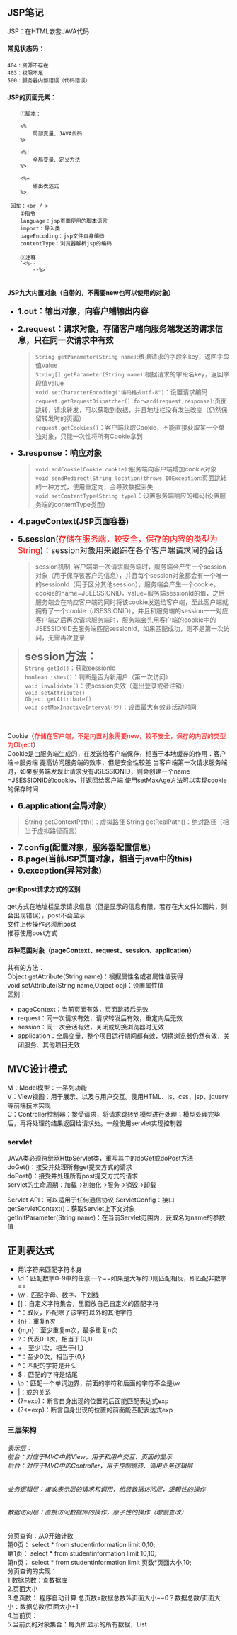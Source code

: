 ## JSP笔记
JSP：在HTML嵌套JAVA代码  
#### 常见状态码：  
    404：资源不存在  
    403：权限不足  
    500：服务器内部错误（代码错误）
#### JSP的页面元素：  

```    
    ①脚本：  
    
    <%
        局部变量、JAVA代码
    %>
    
    <%!
        全局变量、定义方法
    %>
    
    <%=
        输出表达式
    %>

 回车：<br / >  
    ②指令  
    language：jsp页面使用的脚本语言  
    import：导入类  
    pageEncoding：jsp文件自身编码  
    contentType：浏览器解析jsp的编码 
    
    ③注释  
    `<%--  
        --%>`  
 
```  

#### JSP九大内置对象（自带的，不需要new也可以使用的对象）

* <font size = 4>**1.out：输出对象，向客户端输出内容**</font>  
* <font size = 4>**2.request：请求对象，存储客户端向服务端发送的请求信息，只在同一次请求中有效**</font>
  > `String getParameter(String name)`:根据请求的字段名key，返回字段值value  
    `String[] getParameter(String name)`:根据请求的字段名key，返回字段值value  
    `void setCharacterEncoding("编码格式utf-8")`：设置请求编码  
    `request.getRequestDispatcher().forward(request,response)`:页面跳转，请求转发，可以获取到数据，并且地址栏没有发生改变（仍然保留转发时的页面）  
    `request.getCookies()`：客户端获取Cookie，不能直接获取某一个单独对象，只能一次性将所有Cookie拿到
* <font size = 4> **3.response：响应对象**</font>
  > `void addCookie(Cookie cookie)`:服务端向客户端增加cookie对象  
    `void sendRedirect(String location)throws IOException`:页面跳转的一种方式，使用重定向，会导致数据丢失  
    `void setContentType(String type)`：设置服务端响应的编码(设置服务端的contentType类型)  
    
     
* <font size = 4> **4.pageContext(JSP页面容器)** </font>    
* <font size = 4> **5.session**(<font color="red">存储在服务端，较安全，保存的内容的类型为String</font>)：session对象用来跟踪在各个客户端请求间的会话</font>  
  > session机制: 客户端第一次请求服务端时，服务端会产生一个session对象（用于保存该客户的信息），并且每个session对象都会有一个唯一的sessionId（用于区分其他session），服务端会产生一个cookie，cookie的name=JSEESSIONID，value=服务端sessionId的值，之后服务端会在响应客户端的同时将该cookie发送给客户端，至此客户端就拥有了一个cookie（JSESSIONID），并且和服务端的session一一对应  
    客户端之后再次请求服务端时，服务端会先用客户端的cookie中的JSESSIONID去服务端匹配sessionId，如果匹配成功，则不是第一次访问，无需再次登录

><font size = 5>**session方法：**</font>  
`String getId()`：获取sessionId  
`boolean isNes()`：判断是否为新用户（第一次访问）  
`void invalidate()`：使session失效（退出登录或者注销）  
`void setAttribute()`  
`Object getAttribute()`  
`void setMaxInactiveInterval(秒)`：设置最大有效非活动时间
<br>

Cookie（<font color="red">存储在客户端，不是内置对象需要new，较不安全，保存的内容的类型为Object</font>）  
Cookie是由服务端生成的，在发送给客户端保存，相当于本地缓存的作用：客户端->服务端
提高访问服务端的效率，但是安全性较差 
当客户端第一次请求服务端时，如果服务端发现此请求没有JSESSIONID，则会创建一个name
=JSESSIONID的cookie，并返回给客户端
使用setMaxAge方法可以实现cookie的保存时间  

* <font size = 4> **6.application(全局对象)**</font>
> String getContextPath()：虚拟路径
  String getRealPath()：绝对路径（相当于虚拟路径而言）
* <font size = 4> **7.config(配置对象，服务器配置信息)**</font>  
* <font size = 4> **8.page(当前JSP页面对象，相当于java中的this)**</font>  
* <font size = 4> **9.exception(异常对象)**</font>  

#### get和post请求方式的区别
get方式在地址栏显示请求信息（但是显示的信息有限，若存在大文件如图片，则会出现错误），post不会显示  
文件上传操作必须用post  
推荐使用post方式
#### 四种范围对象（pageContext、request、session、application）
共有的方法：  
Object getAttribute(String name)：根据属性名或者属性值获得   
void setAttribute(String name,Object obj)：设置属性值  
区别：  
* pageContext：当前页面有效，页面跳转后无效  
* request：同一次请求有效，请求转发后有效，重定向后无效  
* session：同一次会话有效，关闭或切换浏览器时无效  
* application：全局变量，整个项目运行期间都有效，切换浏览器仍然有效，关闭服务、其他项目无效


## MVC设计模式  
M：Model模型：一系列功能   
V：View视图：用于展示、以及与用户交互。使用HTML、js、css、jsp、jquery等前端技术实现  
C：Controller控制器：接受请求，将请求跳转到模型进行处理；模型处理完毕后，再将处理的结果返回给请求处。一般使用servlet实现控制器   

### servlet  
JAVA类必须符继承HttpServlet类，重写其中的doGet或doPost方法  
doGet()：接受并处理所有get提交方式的请求  
doPost()：接受并处理所有post提交方式的请求  
servlet的生命周期：加载->初始化->服务->销毁->卸载  

Servlet API：可以适用于任何通信协议
ServletConfig：接口  
    getServletContext()：获取Servlet上下文对象  
    getInitParameter(String name)：在当前Servlet范围内，获取名为name的参数值
## 正则表达式
* 用\字符来匹配字符本身
* \d：匹配数字0-9中的任意一个==如果是大写的D则匹配相反，即匹配非数字==
* \w：匹配字母、数字、下划线
* []：自定义字符集合，里面放自己自定义的匹配字符
* ^：取反，匹配除了该字符以外的其他字符
* {n}：重复n次
* {m,n}：至少重复m次，最多重复n次
* ?：代表0-1次，相当于{0,1}
* +：至少1次，相当于{1,}
* *：至少0次，相当于{0,}
* ^：匹配的字符是开头
* $：匹配的字符是结尾
* \b：匹配一个单词边界，前面的字符和后面的字符不全是\w
* |：或的关系
* (?=exp)：断言自身出现的位置的后面能匹配表达式exp
* (?<=exp)：断言自身出现的位置的前面能匹配表达式exp
 
### 三层架构

###### 表示层：<br/>前台：对应于MVC中的View，用于和用户交互、页面的显示<br/>后台：对应于MVC中的Controller，用于控制跳转、调用业务逻辑层

######  业务逻辑层：接收表示层的请求和调用，组装数据访问层，逻辑性的操作  
######  数据访问层：直接访问数据库的操作，原子性的操作（增删查改）

分页查询：从0开始计数  
第0页： select * from studentinformation limit 0,10;  
第1页： select * from studentinformation limit 10,10;  
第n页： select * from studentinformation limit 页数*页面大小,10;  
分页查询的实现：  
    1.数据总数：查数据库   
    2.页面大小  
    3.总页数： 程序自动计算  总页数=数据总数%页面大小==0？数据总数/页面大小：数据总数/页面大小+1  
    4.当前页：  
    5.当前页的对象集合：每页所显示的所有数据，List<StudentInformation>